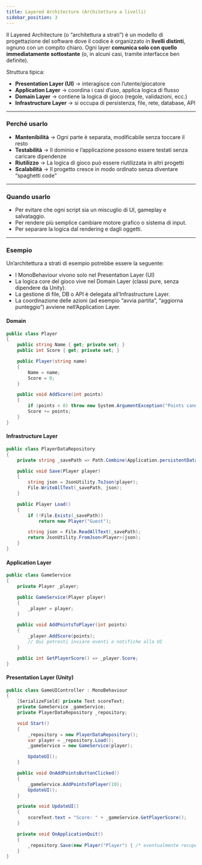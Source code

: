 ```yaml
---
title: Layered Architecture (Architettura a livelli)
sidebar_position: 3
---
```


Il Layered Architecture (o “architettura a strati”) è un modello di progettazione del software dove il codice è organizzato in **livelli distinti**, ognuno con un compito chiaro. Ogni layer **comunica solo con quello immediatamente sottostante** (o, in alcuni casi, tramite interfacce ben definite).

Struttura tipica:

- **Presentation Layer (UI)** → interagisce con l’utente/giocatore
- **Application Layer** → coordina i casi d’uso, applica logica di flusso
- **Domain Layer** → contiene la logica di gioco (regole, validazioni, ecc.)
- **Infrastructure Layer** → si occupa di persistenza, file, rete, database, API

---

### Perché usarlo

- **Mantenibilità** → Ogni parte è separata, modificabile senza toccare il resto
- **Testabilità** → Il dominio e l’applicazione possono essere testati senza caricare dipendenze
- **Riutilizzo** → La logica di gioco può essere riutilizzata in altri progetti
- **Scalabilità** → Il progetto cresce in modo ordinato senza diventare “spaghetti code”

---

### Quando usarlo

- Per evitare che ogni script sia un miscuglio di UI, gameplay e salvataggio.
- Per rendere più semplice cambiare motore grafico o sistema di input.
- Per separare la logica dal rendering e dagli oggetti.

---

### Esempio

Un’architettura a strati di esempio potrebbe essere la seguente:

- I MonoBehaviour vivono solo nel Presentation Layer (UI)
- La logica core del gioco vive nel Domain Layer (classi pure, senza dipendere da Unity).
- La gestione di file, DB o API è delegata all’Infrastructure Layer.
- La coordinazione delle azioni (ad esempio “avvia partita”, “aggiorna punteggio”) avviene nell’Application Layer.

#### Domain

```csharp
public class Player
{
    public string Name { get; private set; }
    public int Score { get; private set; }

    public Player(string name)
    {
        Name = name;
        Score = 0;
    }

    public void AddScore(int points)
    {
        if (points < 0) throw new System.ArgumentException("Points cannot be negative");
        Score += points;
    }
}
```

#### Infrastructure Layer

```csharp
public class PlayerDataRepository
{
    private string _savePath => Path.Combine(Application.persistentDataPath, "player.json");

    public void Save(Player player)
    {
        string json = JsonUtility.ToJson(player);
        File.WriteAllText(_savePath, json);
    }

    public Player Load()
    {
        if (!File.Exists(_savePath))
            return new Player("Guest");

        string json = File.ReadAllText(_savePath);
        return JsonUtility.FromJson<Player>(json);
    }
}

```

#### Application Layer

```csharp
public class GameService
{
    private Player _player;

    public GameService(Player player)
    {
        _player = player;
    }

    public void AddPointsToPlayer(int points)
    {
        _player.AddScore(points);
        // Qui potresti inviare eventi o notifiche alla UI
    }

    public int GetPlayerScore() => _player.Score;
}
```

#### Presentation Layer (Unity)

```csharp
public class GameUIController : MonoBehaviour
{
    [SerializeField] private Text scoreText;
    private GameService _gameService;
    private PlayerDataRepository _repository;

    void Start()
    {
        _repository = new PlayerDataRepository();
        var player = _repository.Load();
        _gameService = new GameService(player);

        UpdateUI();
    }

    public void OnAddPointsButtonClicked()
    {
        _gameService.AddPointsToPlayer(10);
        UpdateUI();
    }

    private void UpdateUI()
    {
        scoreText.text = "Score: " + _gameService.GetPlayerScore();
    }

    private void OnApplicationQuit()
    {
        _repository.Save(new Player("Player") { /* eventualmente recupera i dati */ });
    }
}
```

